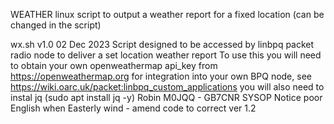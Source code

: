 WEATHER
linux script to output a weather report for a fixed location (can be changed in the script)

wx.sh v1.0 02 Dec 2023
Script designed to be accessed by linbpq packet radio node to deliver a set location weather report
To use this you will need to obtain your own openweathermap api_key
from https://openweathermap.org
for integration into your own BPQ node, see https://wiki.oarc.uk/packet:linbpq_custom_applications
you will also need to instal jq (sudo apt install jq -y)
Robin M0JQQ - GB7CNR SYSOP
Notice poor English when Easterly wind - amend code to correct ver 1.2
